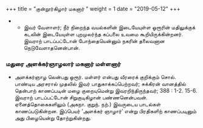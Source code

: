 ﻿+++
title = "குன்றூர்கிழார் மகனார்  "
weight = 1
date = "2019-05-12"
+++


- - இவர் வேளாளர்; நீர் நிறைந்த வயல்களின் இடையேயுள்ள ஓரூரின் மதிலுக்குக் கடலின் இடையேயுள்ள புறமுலர்ந்த கப்பலை உவமை கூறியிருக்கின்றனர். இவராற் பாடப்பட்டோன் போந்தையென்னும் நகரின் தலைவனான நெடுவேளாதனென்பான். 
### மதுரை அளக்கர்ஞாழலார் மகனார் மள்ளனார்  
-  அளக்கர்ஞாழ லென்பது ஓரூர். மள்ளர் என்பது வீரரைக் குறிக்கும் சொல். பாண்டிய அரசரால் முதலில் இவர் பாதுகாக்கப்பெற்றவர்; சுக்கிரன் வானத்தில் தென்பாற் காணப்படின் மழை குறையுமென்று இவரறிந்திருந்தவர்; 388 : 1-2. 15-6. இவராற் பாடப்பட்டோன் சிறுகுடிகிழான் பண்ணனென்பவன். ஏனைத்தொகைகளிலும் (அகநா. குறுந். நற்.)  இவருடைய பாடல்கள் காணப்படுகின்றன. இப்பெயர் ‘அளக்கர் ஞாழார்’ என்று பிரதிகளிற் காணப்படினும் அது பிழையென்று தோற்றுகின்றது. 
